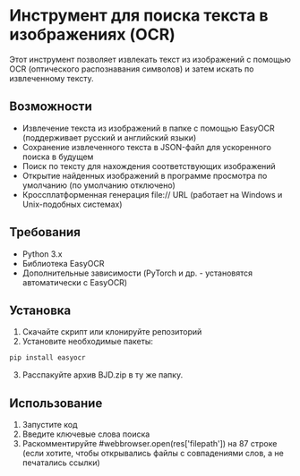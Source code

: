 # Инструмент для поиска текста в изображениях (OCR)

Этот инструмент позволяет извлекать текст из изображений с помощью OCR (оптического распознавания символов) и затем искать по извлеченному тексту.

## Возможности

- Извлечение текста из изображений в папке с помощью EasyOCR (поддерживает русский и английский языки)
- Сохранение извлеченного текста в JSON-файл для ускоренного поиска в будущем
- Поиск по тексту для нахождения соответствующих изображений
- Открытие найденных изображений в программе просмотра по умолчанию (по умолчанию отключено)
- Кроссплатформенная генерация file:// URL (работает на Windows и Unix-подобных системах)

## Требования

- Python 3.x
- Библиотека EasyOCR
- Дополнительные зависимости (PyTorch и др. - установятся автоматически с EasyOCR)

## Установка

1. Скачайте скрипт или клонируйте репозиторий
2. Установите необходимые пакеты:

```bash
pip install easyocr
```
3. Расспакуйте архив BJD.zip в ту же папку.

## Использование
1. Запустите код
2. Введите ключевые слова поиска
3. Раскомментируйте #webbrowser.open(res['filepath']) на 87 строке (если хотите, чтобы открывались файлы с совпадениями слов, а не печатались ссылки)

